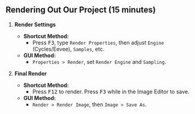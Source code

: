 ## Rendering Out Our Project (15 minutes)

1. **Render Settings**  
   - **Shortcut Method:**  
     - Press <kbd>F3</kbd>, type `Render Properties`, then adjust `Engine` (Cycles/Eevee), `Samples`, etc.  
   - **GUI Method:**  
     - `Properties > Render`, set `Render Engine` and `Sampling`.

2. **Final Render**  
   - **Shortcut Method:**  
     - Press <kbd>F12</kbd> to render. Press <kbd>F3</kbd> while in the Image Editor to save.  
   - **GUI Method:**  
     - `Render > Render Image`, then `Image > Save As`.
